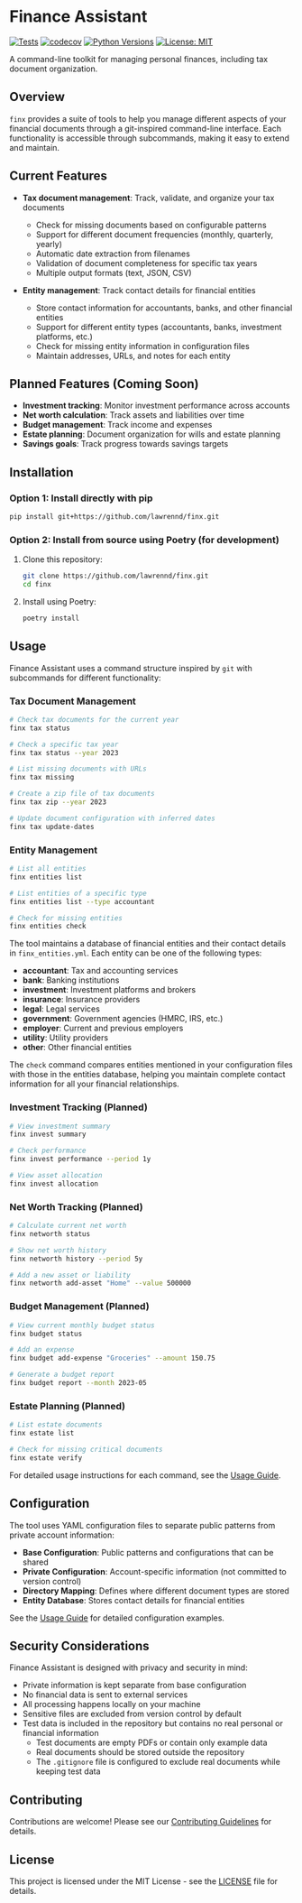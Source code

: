 # Finance Assistant

[![Tests](https://github.com/lawrennd/tax_document_checker/actions/workflows/tests.yml/badge.svg)](https://github.com/lawrennd/tax_document_checker/actions/workflows/tests.yml)
[![codecov](https://codecov.io/gh/lawrennd/tax_document_checker/branch/main/graph/badge.svg)](https://codecov.io/gh/lawrennd/tax_document_checker)
[![Python Versions](https://img.shields.io/pypi/pyversions/tax-document-checker.svg)](https://pypi.org/project/tax-document-checker/)
[![License: MIT](https://img.shields.io/badge/License-MIT-yellow.svg)](https://opensource.org/licenses/MIT)

A command-line toolkit for managing personal finances, including tax document organization.

## Overview

`finx` provides a suite of tools to help you manage different aspects of your financial documents through a git-inspired command-line interface. Each functionality is accessible through subcommands, making it easy to extend and maintain.

## Current Features

- **Tax document management**: Track, validate, and organize your tax documents
  - Check for missing documents based on configurable patterns
  - Support for different document frequencies (monthly, quarterly, yearly)
  - Automatic date extraction from filenames
  - Validation of document completeness for specific tax years
  - Multiple output formats (text, JSON, CSV)

- **Entity management**: Track contact details for financial entities
  - Store contact information for accountants, banks, and other financial entities
  - Support for different entity types (accountants, banks, investment platforms, etc.)
  - Check for missing entity information in configuration files
  - Maintain addresses, URLs, and notes for each entity

## Planned Features (Coming Soon)

- **Investment tracking**: Monitor investment performance across accounts
- **Net worth calculation**: Track assets and liabilities over time
- **Budget management**: Track income and expenses
- **Estate planning**: Document organization for wills and estate planning
- **Savings goals**: Track progress towards savings targets

## Installation

### Option 1: Install directly with pip
```bash
pip install git+https://github.com/lawrennd/finx.git
```

### Option 2: Install from source using Poetry (for development)
1. Clone this repository:
   ```bash
   git clone https://github.com/lawrennd/finx.git
   cd finx
   ```

2. Install using Poetry:
   ```bash
   poetry install
   ```

## Usage

Finance Assistant uses a command structure inspired by `git` with subcommands for different functionality:

### Tax Document Management

```bash
# Check tax documents for the current year
finx tax status

# Check a specific tax year
finx tax status --year 2023

# List missing documents with URLs
finx tax missing

# Create a zip file of tax documents
finx tax zip --year 2023

# Update document configuration with inferred dates
finx tax update-dates
```

### Entity Management

```bash
# List all entities
finx entities list

# List entities of a specific type
finx entities list --type accountant

# Check for missing entities
finx entities check
```

The tool maintains a database of financial entities and their contact details in `finx_entities.yml`. Each entity can be one of the following types:
- **accountant**: Tax and accounting services
- **bank**: Banking institutions
- **investment**: Investment platforms and brokers
- **insurance**: Insurance providers
- **legal**: Legal services
- **government**: Government agencies (HMRC, IRS, etc.)
- **employer**: Current and previous employers
- **utility**: Utility providers
- **other**: Other financial entities

The `check` command compares entities mentioned in your configuration files with those in the entities database, helping you maintain complete contact information for all your financial relationships.

### Investment Tracking (Planned)

```bash
# View investment summary
finx invest summary

# Check performance
finx invest performance --period 1y

# View asset allocation
finx invest allocation
```

### Net Worth Tracking (Planned)

```bash
# Calculate current net worth
finx networth status

# Show net worth history
finx networth history --period 5y

# Add a new asset or liability
finx networth add-asset "Home" --value 500000
```

### Budget Management (Planned)

```bash
# View current monthly budget status
finx budget status

# Add an expense
finx budget add-expense "Groceries" --amount 150.75

# Generate a budget report
finx budget report --month 2023-05
```

### Estate Planning (Planned)

```bash
# List estate documents
finx estate list

# Check for missing critical documents
finx estate verify
```

For detailed usage instructions for each command, see the [Usage Guide](docs/usage.md).

## Configuration

The tool uses YAML configuration files to separate public patterns from private account information:

- **Base Configuration**: Public patterns and configurations that can be shared
- **Private Configuration**: Account-specific information (not committed to version control)
- **Directory Mapping**: Defines where different document types are stored
- **Entity Database**: Stores contact details for financial entities

See the [Usage Guide](docs/usage.md) for detailed configuration examples.

## Security Considerations

Finance Assistant is designed with privacy and security in mind:

- Private information is kept separate from base configuration
- No financial data is sent to external services
- All processing happens locally on your machine
- Sensitive files are excluded from version control by default
- Test data is included in the repository but contains no real personal or financial information
  - Test documents are empty PDFs or contain only example data
  - Real documents should be stored outside the repository
  - The `.gitignore` file is configured to exclude real documents while keeping test data

## Contributing

Contributions are welcome! Please see our [Contributing Guidelines](CONTRIBUTING.md) for details.

## License

This project is licensed under the MIT License - see the [LICENSE](LICENSE) file for details.